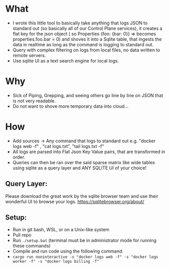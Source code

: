 # What

- I wrote this little tool to basically take anything that logs JSON to standard out (so basically all of our Control Plane services), it creates a flat key for the json object ( so Properties {foo: {bar: 0}} => becomes properties.foo.bar = 0) and shoves it into a Sqlite table, that ingests the data in realtime as long as the command is logging to standard out.
- Query with complex filtering on logs from local files, no data written to remote servers.
- Use sqlite UI as a text search engine for local logs.

# Why

- Sick of Piping, Grepping, and seeing others go line by line on JSON that is not very readable.
- Do not want to shove more temporary data into cloud...

# How

- Add sources -> Any command that logs to standard out e.g. "docker logs web -f" , "cat logs.txt", "tail logs.txt -f"
- All logs are parsed into Flat Json Key Value pairs, that are transformed in order.
- Queries can then be ran over the said sparse matrix like wide tables using sqlite as a query layer and ANY SQLITE UI of your choice!

## Query Layer:

Please download the great work by the sqlite browser team and use their wonderful UI to browse your logs.
https://sqlitebrowser.org/about/

## Setup:

- Run in git bash, WSL, or on a Unix-like system
- Pull repo
- Run `./setup.bat` (terminal must be in administrator mode for running these commands)
- Compile and run code using the following command:
- `cargo run noninteractive -s "docker logs web -f" -s "docker logs worker -f" -s "docker logs billing -f"`
